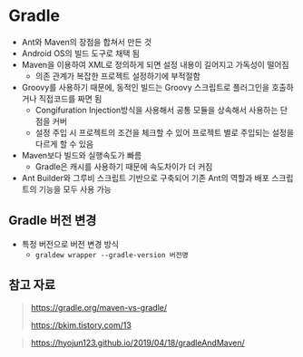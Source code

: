 # Gradle

- Ant와 Maven의 장점을 합쳐서 만든 것
- Android OS의 빌드 도구로 채택 됨
- Maven을 이용하여 XML로 정의하게 되면 설정 내용이 길어지고 가독성이 떨어짐
  - 의존 관계가 복잡한 프로젝트 설정하기에 부적절함
- Groovy를 사용하기 때문에, 동적인 빌드는 Groovy 스크립트로 플러그인을 호출하거나 직접코드를 짜면 됨
  - Congifuration Injection방식을 사용해서 공통 모듈을 상속해서 사용하는 단점을 커버
  - 설정 주입 시 프로젝트의 조건을 체크할 수 있어 프로젝트 별로 주입되는 설정을 다르게 할 수 있음
- Maven보다 빌드와 실행속도가 빠름
  - Gradle은 캐시를 사용하기 때문에 속도차이가 더 커짐
- Ant Builder와 그루비 스크립트 기반으로 구축되어 기존 Ant의 역할과 배포 스크립트의 기능을 모두 사용 가능

## Gradle 버전 변경

- 특정 버전으로 버전 변경 방식
    - `graldew wrapper --gradle-version 버전명`
    





## 참고 자료

> https://gradle.org/maven-vs-gradle/
>
> https://bkim.tistory.com/13

> https://hyojun123.github.io/2019/04/18/gradleAndMaven/